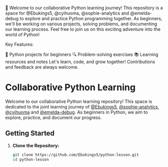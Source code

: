 👋 Welcome to our collaborative Python learning journey! This repository is a space for @Ebukings5, @cyihuoma, @sophie-analytics and @emelda-debug to explore and practice Python programming together. As beginners, we'll be working on various projects, solving problems, and documenting our learning process. Feel free to join us on this exciting adventure into the world of Python!

Key Features:

🐍 Python projects for beginners
🔍 Problem-solving exercises
📚 Learning resources and notes
Let's learn, code, and grow together! Contributions and feedback are always welcome.

# Collaborative Python Learning

Welcome to our collaborative Python learning repository! This space is dedicated to the joint learning journey of [@Ebukings5](https://github.com/Ebukings5), [@sophie-analytics](https://github.com/sophie-analytics), [@cyihuoma](https://github.com/cyihuoma)  and [@emelda-debug](https://github.com/emelda-debug). As beginners in Python, we aim to explore, practice, and document our progress.

## Getting Started

1. **Clone the Repository:**
   ```bash
   git clone https://github.com/Ebukings5/python-lesson.git
   cd python-lesson
